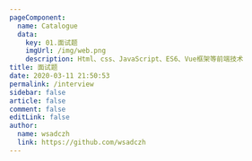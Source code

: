 ```yaml
---
pageComponent: 
  name: Catalogue
  data: 
    key: 01.面试题
    imgUrl: /img/web.png
    description: Html、css、JavaScript、ES6、Vue框架等前端技术
title: 面试题
date: 2020-03-11 21:50:53
permalink: /interview
sidebar: false
article: false
comment: false
editLink: false
author: 
  name: wsadczh
  link: https://github.com/wsadczh
---
```


